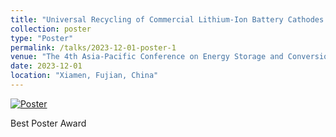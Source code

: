 ```yaml
---
title: "Universal Recycling of Commercial Lithium-Ion Battery Cathodes through Space Charge Construction"
collection: poster
type: "Poster"
permalink: /talks/2023-12-01-poster-1
venue: "The 4th Asia-Pacific Conference on Energy Storage and Conversion"
date: 2023-12-01
location: "Xiamen, Fujian, China"
---
```


[![Poster](/images/post-2023.jpg)](/assets/images/post-2023.jpg)

Best Poster Award
